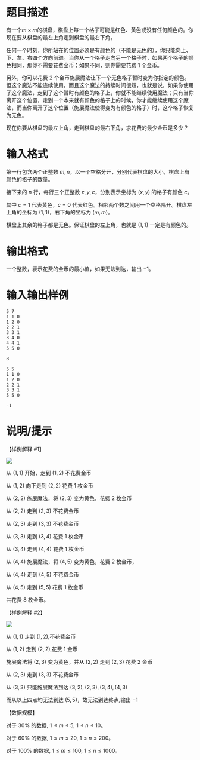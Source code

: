 # 题目描述

有一个$m \times m$的棋盘，棋盘上每一个格子可能是红色、黄色或没有任何颜色的。你现在要从棋盘的最左上角走到棋盘的最右下角。

任何一个时刻，你所站在的位置必须是有颜色的（不能是无色的），你只能向上、下、左、右四个方向前进。当你从一个格子走向另一个格子时，如果两个格子的颜色相同，那你不需要花费金币；如果不同，则你需要花费 $1$ 个金币。

另外，你可以花费 $2$ 个金币施展魔法让下一个无色格子暂时变为你指定的颜色。但这个魔法不能连续使用，而且这个魔法的持续时间很短，也就是说，如果你使用了这个魔法，走到了这个暂时有颜色的格子上，你就不能继续使用魔法；只有当你离开这个位置，走到一个本来就有颜色的格子上的时候，你才能继续使用这个魔法，而当你离开了这个位置（施展魔法使得变为有颜色的格子）时，这个格子恢复为无色。

现在你要从棋盘的最左上角，走到棋盘的最右下角，求花费的最少金币是多少？

# 输入格式

第一行包含两个正整数 $m,n$，以一个空格分开，分别代表棋盘的大小，棋盘上有颜色的格子的数量。

接下来的 $n$ 行，每行三个正整数 $x,y,c$，分别表示坐标为 $(x,y)$ 的格子有颜色 $c$。

其中 $c=1$ 代表黄色，$c=0$ 代表红色。相邻两个数之间用一个空格隔开。棋盘左上角的坐标为 $(1,1)$，右下角的坐标为 $(m,m)$。

棋盘上其余的格子都是无色。保证棋盘的左上角，也就是 $(1,1)$ 一定是有颜色的。

# 输出格式

一个整数，表示花费的金币的最小值，如果无法到达，输出 $-1$。

# 输入输出样例

```input1
5 7
1 1 0
1 2 0
2 2 1
3 3 1
3 4 0
4 4 1
5 5 0
```

```output1
8
```

```input2
5 5
1 1 0
1 2 0
2 2 1
3 3 1
5 5 0
```

```output2
-1
```

# 说明/提示

【样例解释 #1】

![](file://chess1.png)

从 $(1,1)$ 开始，走到 $(1,2)$ 不花费金币

从 $(1,2)$ 向下走到 $(2,2)$ 花费 $1$ 枚金币

从 $(2,2)$ 施展魔法，将 $(2,3)$ 变为黄色，花费 $2$ 枚金币

从 $(2,2)$ 走到 $(2,3)$ 不花费金币

从 $(2,3)$ 走到 $(3,3)$ 不花费金币

从 $(3,3)$ 走到 $(3,4)$ 花费 $1$ 枚金币

从 $(3,4)$ 走到 $(4,4)$ 花费 $1$ 枚金币

从 $(4,4)$ 施展魔法，将 $(4,5)$ 变为黄色，花费 $2$ 枚金币，

从 $(4,4)$ 走到 $(4,5)$ 不花费金币

从 $(4,5)$ 走到 $(5,5)$ 花费 $1$ 枚金币

共花费 $8$ 枚金币。

【样例解释 #2】

![](file://chess2.png)

从 $(1,1)$ 走到 $(1,2)$,不花费金币

从 $(1,2)$ 走到 $(2,2)$,花费 $1$ 金币

施展魔法将 $(2,3)$ 变为黄色，并从 $(2,2)$ 走到 $(2,3)$ 花费 $2$ 金币

从 $(2,3)$ 走到 $(3,3)$ 不花费金币

从 $(3,3)$ 只能施展魔法到达 $(3,2),(2,3),(3,4),(4,3)$

而从以上四点均无法到达 $(5,5)$，故无法到达终点,输出 $-1$

【数据规模】

对于 $30\%$ 的数据, $1 \leq m \leq 5,~1 \leq n \leq 10$。

对于 $60\%$ 的数据, $1 \leq m \leq 20,~1 \leq n \leq 200$。

对于 $100\%$ 的数据, $1 \leq m \leq 100,~1 \leq n \leq 1000$。
